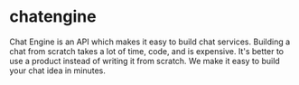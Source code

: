 # chatengine
Chat Engine is an API which makes it easy to build chat services. Building a chat from scratch takes a lot of time, code, and is expensive. It's better to use a product instead of writing it from scratch. We make it easy to build your chat idea in minutes.

